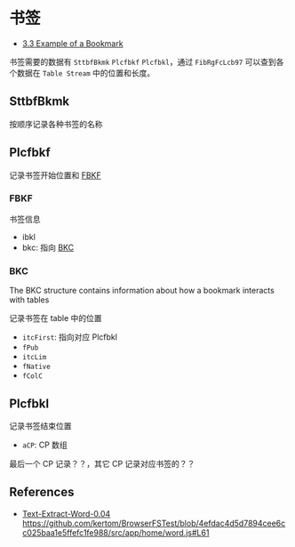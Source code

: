 # 书签

- [3.3 Example of a Bookmark](https://learn.microsoft.com/en-us/openspecs/office_file_formats/ms-doc/b5e6b16c-4c09-4eda-81bb-9757385dc9ba)

书签需要的数据有 `SttbfBkmk` `Plcfbkf` `Plcfbkl`，通过 `FibRgFcLcb97` 可以查到各个数据在 `Table Stream` 中的位置和长度。

## SttbfBkmk

按顺序记录各种书签的名称

## Plcfbkf

记录书签开始位置和 [FBKF](#fbkf)

### FBKF

书签信息

- ibkl
- bkc: 指向 [BKC](#bkc)

### BKC

The BKC structure contains information about how a bookmark interacts with tables

记录书签在 table 中的位置

- `itcFirst`: 指向对应 Plcfbkl
- `fPub`
- `itcLim`
- `fNative`
- `fColC`

## Plcfbkl

记录书签结束位置

- `aCP`: CP 数组

最后一个 CP 记录？？，其它 CP 记录对应书签的？？

## References

- [Text-Extract-Word-0.04](https://metacpan.org/dist/Text-Extract-Word/source/lib/Text/Extract/Word.pm#L124)
  https://github.com/kertom/BrowserFSTest/blob/4efdac4d5d7894cee6cc025baa1e5ffefc1fe988/src/app/home/word.js#L61
